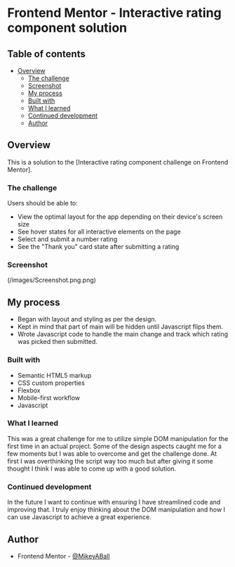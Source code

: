 # Frontend Mentor - Interactive rating component solution

## Table of contents

- [Overview](#overview)
  - [The challenge](#the-challenge)
  - [Screenshot](#screenshot)
  - [My process](#my-process)
  - [Built with](#built-with)
  - [What I learned](#what-i-learned)
  - [Continued development](#continued-development)
  - [Author](#author)

## Overview

This is a solution to the [Interactive rating component challenge on Frontend Mentor]. 

### The challenge

Users should be able to:

- View the optimal layout for the app depending on their device's screen size
- See hover states for all interactive elements on the page
- Select and submit a number rating
- See the "Thank you" card state after submitting a rating

### Screenshot

(/images/Screenshot.png.png)

## My process

- Began with layout and styling as per the design.
- Kept in mind that part of main will be hidden until Javascript flips them.
- Wrote Javascript code to handle the main change and track which rating was picked then submitted.

### Built with

- Semantic HTML5 markup
- CSS custom properties
- Flexbox
- Mobile-first workflow
- Javascript

### What I learned

This was a great challenge for me to utilize simple DOM manipulation for the first time in an actual project. Some of the design aspects caught me for a few moments but I was able to overcome and get the challenge done. At first I was overthinking the script way too much but after giving it some thought I think I was able to come up with a good solution.

### Continued development

In the future I want to continue with ensuring I have streamlined code and improving that. I truly enjoy thinking about the DOM manipulation and how I can use Javascript to achieve a great experience.

## Author

- Frontend Mentor - [@MikeyABall](https://www.frontendmentor.io/profile/MikeyABall)